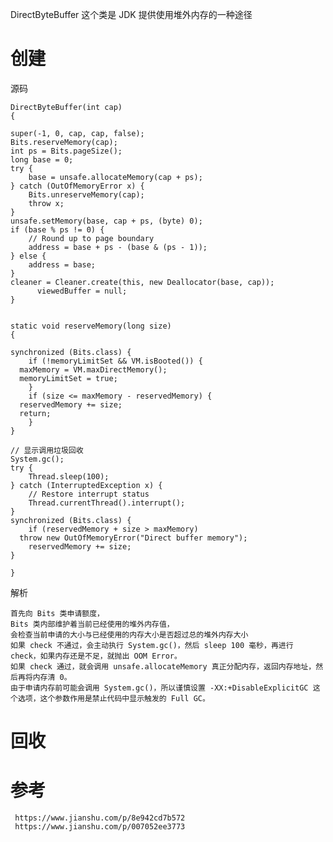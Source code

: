 

DirectByteBuffer 这个类是 JDK 提供使用堆外内存的一种途径


# 创建

源码

	DirectByteBuffer(int cap) 
	{			

	super(-1, 0, cap, cap, false);
	Bits.reserveMemory(cap);
	int ps = Bits.pageSize();
	long base = 0;
	try {
		base = unsafe.allocateMemory(cap + ps);
	} catch (OutOfMemoryError x) {
		Bits.unreserveMemory(cap);
		throw x;
	}
	unsafe.setMemory(base, cap + ps, (byte) 0);
	if (base % ps != 0) {
		// Round up to page boundary
		address = base + ps - (base & (ps - 1));
	} else {
		address = base;
	}
	cleaner = Cleaner.create(this, new Deallocator(base, cap));
		  viewedBuffer = null;
	}


	static void reserveMemory(long size) 
	{

	synchronized (Bits.class) {
		if (!memoryLimitSet && VM.isBooted()) {
	  maxMemory = VM.maxDirectMemory();
	  memoryLimitSet = true;
		}
		if (size <= maxMemory - reservedMemory) {
	  reservedMemory += size;
	  return;
		}
	}

	// 显示调用垃圾回收
	System.gc();
	try {
		Thread.sleep(100);
	} catch (InterruptedException x) {
		// Restore interrupt status
		Thread.currentThread().interrupt();
	}
	synchronized (Bits.class) {
		if (reservedMemory + size > maxMemory)
	  throw new OutOfMemoryError("Direct buffer memory");
		reservedMemory += size;
	}

	}
  
 解析
 
 
 	首先向 Bits 类申请额度，
	Bits 类内部维护着当前已经使用的堆外内存值，
	会检查当前申请的大小与已经使用的内存大小是否超过总的堆外内存大小
	如果 check 不通过，会主动执行 System.gc()，然后 sleep 100 毫秒，再进行 check，如果内存还是不足，就抛出 OOM Error。
	如果 check 通过，就会调用 unsafe.allocateMemory 真正分配内存，返回内存地址，然后再将内存清 0。
	由于申请内存前可能会调用 System.gc()，所以谨慎设置 -XX:+DisableExplicitGC 这个选项，这个参数作用是禁止代码中显示触发的 Full GC。
	
# 回收


	
 
 # 参考
 
	 https://www.jianshu.com/p/8e942cd7b572
	 https://www.jianshu.com/p/007052ee3773
 
  

